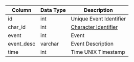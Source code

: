 | Column     | Data Type | Description                               |
| ---------- | --------- | ----------------------------------------- |
| id         | int       | Unique Event Identifier                   |
| char_id    | int       | [Character Identifier](character_data.md) |
| event      | int       | Event                                     |
| event_desc | varchar   | Event Description                         |
| time       | int       | Time UNIX Timestamp                       |